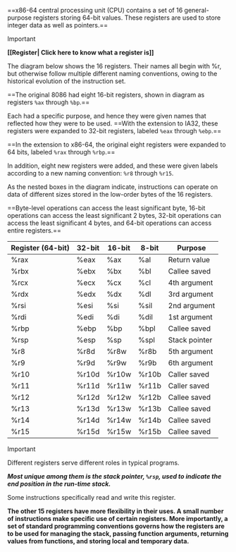 
==x86-64 central processing unit (CPU) contains a set of 16 general-purpose registers storing 64-bit values. These registers are used to store integer data as well as pointers.==

>[!Important]
>**[[Register| Click here to know what a register is]]**

The diagram below shows the 16 registers. Their names all begin with %r, but otherwise follow multiple different naming conventions, owing to the historical evolution of the instruction set.


==The original 8086 had eight 16-bit registers, shown in diagram as registers `%ax` through `%bp`.==

Each had a specific purpose, and hence they were given names that reflected how they were to be used. ==With the extension to IA32, these registers were expanded to 32-bit registers, labeled `%eax` through `%ebp`.==

==In the extension to x86-64, the original eight registers were expanded to 64 bits, labeled `%rax` through `%rbp`.==

In addition, eight new registers were added, and these were given labels according to a new naming convention: `%r8` through `%r15`. 

As the nested boxes in the diagram indicate, instructions can operate on data of different sizes stored in the low-order bytes of the 16 registers. 

==Byte-level operations can access the least significant byte, 16-bit operations can access the least significant 2 bytes, 32-bit operations can access the least significant 4 bytes, and 64-bit operations can access entire registers.==

| Register (64-bit) | 32-bit | 16-bit | 8-bit | Purpose        |
|-------------------|--------|--------|-------|----------------|
| %rax              | %eax   | %ax    | %al   | Return value   |
| %rbx              | %ebx   | %bx    | %bl   | Callee saved   |
| %rcx              | %ecx   | %cx    | %cl   | 4th argument   |
| %rdx              | %edx   | %dx    | %dl   | 3rd argument   |
| %rsi              | %esi   | %si    | %sil  | 2nd argument   |
| %rdi              | %edi   | %di    | %dil  | 1st argument   |
| %rbp              | %ebp   | %bp    | %bpl  | Callee saved   |
| %rsp              | %esp   | %sp    | %spl  | Stack pointer  |
| %r8               | %r8d   | %r8w   | %r8b  | 5th argument   |
| %r9               | %r9d   | %r9w   | %r9b  | 6th argument   |
| %r10              | %r10d  | %r10w  | %r10b | Caller saved   |
| %r11              | %r11d  | %r11w  | %r11b | Caller saved   |
| %r12              | %r12d  | %r12w  | %r12b | Callee saved   |
| %r13              | %r13d  | %r13w  | %r13b | Callee saved   |
| %r14              | %r14d  | %r14w  | %r14b | Callee saved   |
| %r15              | %r15d  | %r15w  | %r15b | Callee saved   |



>[!important]
Different registers serve different roles in typical programs. 

***Most unique among them is the stack pointer, `%rsp`, used to indicate the end position in the run-time stack.***

Some instructions specifically read and write this register. 

**The other 15 registers have more flexibility in their uses. A small number of instructions make specific use of certain registers. More importantly, a set of standard programming conventions governs how the registers are to be used for managing the stack, passing function arguments, returning values from functions, and storing local and temporary data.** 

